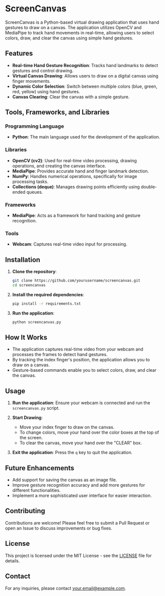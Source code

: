 # ScreenCanvas

ScreenCanvas is a Python-based virtual drawing application that uses hand gestures to draw on a canvas. The application utilizes OpenCV and MediaPipe to track hand movements in real-time, allowing users to select colors, draw, and clear the canvas using simple hand gestures.

## Features

- **Real-time Hand Gesture Recognition**: Tracks hand landmarks to detect gestures and control drawing.
- **Virtual Canvas Drawing**: Allows users to draw on a digital canvas using finger movements.
- **Dynamic Color Selection**: Switch between multiple colors (blue, green, red, yellow) using hand gestures.
- **Canvas Clearing**: Clear the canvas with a simple gesture.

## Tools, Frameworks, and Libraries

### Programming Language
- **Python**: The main language used for the development of the application.

### Libraries
- **OpenCV (cv2)**: Used for real-time video processing, drawing operations, and creating the canvas interface.
- **MediaPipe**: Provides accurate hand and finger landmark detection.
- **NumPy**: Handles numerical operations, specifically for image processing tasks.
- **Collections (deque)**: Manages drawing points efficiently using double-ended queues.

### Frameworks
- **MediaPipe**: Acts as a framework for hand tracking and gesture recognition.

### Tools
- **Webcam**: Captures real-time video input for processing.

## Installation

1. **Clone the repository**:
    ```bash
    git clone https://github.com/yourusername/screencanvas.git
    cd screencanvas
    ```

2. **Install the required dependencies**:
    ```bash
    pip install -r requirements.txt
    ```

3. **Run the application**:
    ```bash
    python screencanvas.py
    ```

## How It Works

- The application captures real-time video from your webcam and processes the frames to detect hand gestures.
- By tracking the index finger's position, the application allows you to draw on a canvas.
- Gesture-based commands enable you to select colors, draw, and clear the canvas.

## Usage

1. **Run the application**: 
   Ensure your webcam is connected and run the `screencanvas.py` script.
   
2. **Start Drawing**:
   - Move your index finger to draw on the canvas.
   - To change colors, move your hand over the color boxes at the top of the screen.
   - To clear the canvas, move your hand over the "CLEAR" box.

3. **Exit the application**:
   Press the `q` key to quit the application.

## Future Enhancements

- Add support for saving the canvas as an image file.
- Improve gesture recognition accuracy and add more gestures for different functionalities.
- Implement a more sophisticated user interface for easier interaction.

## Contributing

Contributions are welcome! Please feel free to submit a Pull Request or open an Issue to discuss improvements or bug fixes.

## License

This project is licensed under the MIT License - see the [LICENSE](LICENSE) file for details.

## Contact

For any inquiries, please contact [your.email@example.com](mailto:your.email@example.com).

